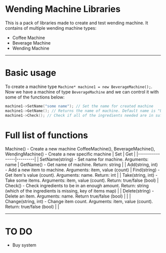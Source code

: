 # Wending Machine Libraries
This is a pack of libraries made to create and test wending machine.
It contains of multiple wending machine types:
+ Coffee Machine
+ Beverage Machine
+ Wending Machine
______
# Basic usage
To create a machine type ```Machine* machine1 = new BeverageMachine();```.
Now we have a machine of type ```BeverageMachine``` and we can control it with some of the functions below:
``` C++
machine1->SetName("some name"); // Set the name for created machine
machine1->GetName(); // Returns the name of machine. Default name is "Unnamed Machine"
machine1->Check(); // Check if all of the ingredients needed are in sufficient quantity. Returns the string containing ingredient name which is missing and "" if there are enough ingredients
```
# Full list of functions
Machine() - Create a new machine
CoffeeMachine(), BeverageMachine(), WendingMachine() - Create a new specific machine
| Set | Get |
|----------------|---------|
| SetName(string) - Set name for machine. Arguments: name | GetName() - Get name of machine. Return: string |
| Add(string, int) - Add a new item to machine. Arguments: item, value (count) | Find(string) - Get item's value (count). Arguments: name. Return: int |
| Take(string, int) - Take some items. Arguments: item, value (count). Return: true/false (bool) | Check() - Check ingredients to be in an enough amount. Return: string (which of the ingredients is missing, key of items map) |
| Delete(string) - Delete an item. Arguments: name. Return true/false (bool) |  |
| Change(string, int) - Change item count. Arguments: item, value (count). Return: true/false (bool) |  |
______
# TO DO
+ Buy system
